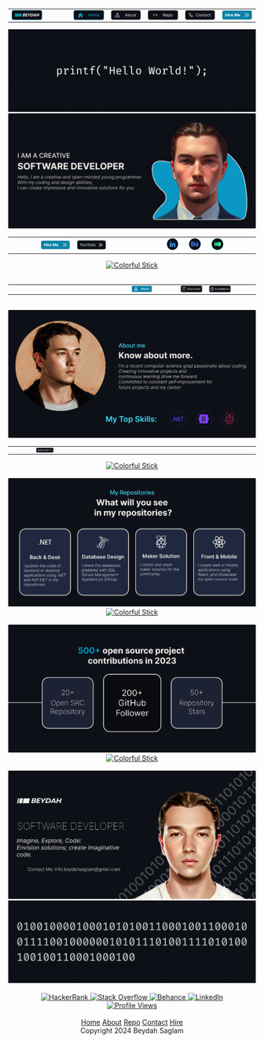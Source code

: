 <div align="center">
    <!-- HEADER MENU -->
    <table><tr>
        <td><a href="https://github.com/beydah">
            <img src="https://raw.githubusercontent.com/beydah/asset/main/logo/beydah_colorful_blue.png" align="left" alt="Beydah Logo">
        </a></td>
        <td style="width: 10%;"></td>
        <td><a href="https://github.com/beydah">
            <img src="https://raw.githubusercontent.com/beydah/asset/main/button/home_on.png" align="right" alt="Home Button">
        </a></td>
        <td><a href="https://github.com/beydah/beydah/blob/main/profile/about.md">
            <img src="https://raw.githubusercontent.com/beydah/asset/main/button/about_off.png" align="right"  alt="About Button">
        </a></td>
        <td><a href="https://github.com/beydah/beydah/blob/main/profile/repository.md">
            <img src="https://raw.githubusercontent.com/beydah/asset/main/button/repo_off.png" align="right"  alt="Repo Button">
        </a></td>
        <td><a href="https://github.com/beydah/beydah/blob/main/profile/contact.md">
            <img src="https://raw.githubusercontent.com/beydah/asset/main/button/contact_off.png" align="right" alt="Contact Button">
        </a></td>
        <td><a href="https://github.com/beydah/beydah/blob/main/profile/contact.md">
            <img src="https://raw.githubusercontent.com/beydah/asset/main/button/hire_focus.png" align="right" alt="Hire Button">
        </a></td>
    </tr></table>
    <!-- SITE SLIDE 1 -->
    <a href="https://github.com/beydah"><img src="https://raw.githubusercontent.com/beydah/asset/main/banner/profile_upper.gif" alt="GIF"></a>
    <a href="https://github.com/beydah">
        <img src="https://raw.githubusercontent.com/beydah/asset/main/image/profile_slide_1.png" alt="Profile Site Slide 1">
    </a>
    <table><tr>
        <td><a href="https://github.com/beydah/beydah/blob/main/profile/contact.md">
            <img src="https://raw.githubusercontent.com/beydah/asset/main/button/hire_focus.png" align="right" style="width: 50%;" alt="Hire Button">
        </a></td>
        <td><a href="https://github.com/beydah/beydah/blob/main/profile/repository.md">
            <img src="https://raw.githubusercontent.com/beydah/asset/main/button/portfolio_off.png" align="left" style="width: 50%;" alt="Portfolio Button">
        </a></td>
        <td style="width: 10%;"></td>
        <td><a href="https://www.linkedin.com/in/beydah/" target="_blank">
            <img src="https://raw.githubusercontent.com/beydah/asset/main/logo/linkedin_circle_colorful.png" style="width: 75%;" alt="LinkedIn Link">
        </a></td>      
        <td><a href="https://www.behance.net/beydah" target="_blank">
            <img src="https://raw.githubusercontent.com/beydah/asset/main/logo/behance_circle_colorful.png" style="width: 75%;" alt="Behance Link">
        </a></td>          
        <td><a href="https://www.hackerrank.com/profile/beydah" target="_blank">
            <img src="https://raw.githubusercontent.com/beydah/asset/main/logo/hackerrank_circle_colorful.png" style="width: 75%;" alt="HackerRank Link">
        </a></td>                               
        <td style="width: 10%;"></td>
    </tr></table>
    <a href="https://github.com/beydah"><img src="https://i.imgur.com/waxVImv.png" alt="Colorful Stick"></a></br></br>
    <!-- SITE SLIDE 2 -->
    <table><tr>
        <td style="width: 10%;"></td>
        <td style="width: 10%;"></td>
        <td style="width: 10%;"></td>
        <td style="width: 10%;"></td>
        <td><a href="https://github.com/beydah/beydah/blob/main/profile/about.md">
            <img src="https://raw.githubusercontent.com/beydah/asset/main/button/about_focus.png" align="right" style="width: 50%;" alt="About Button">
        </a></td>      
        <td><a href="https://github.com/beydah/beydah/blob/main/profile/about.md#education">
            <img src="https://raw.githubusercontent.com/beydah/asset/main/button/education_off.png" align="right" style="width: 50%;" alt="Education Button">
        </a></td>
        <td><a href="https://github.com/beydah/beydah/blob/main/profile/about.md#experience">
            <img src="https://raw.githubusercontent.com/beydah/asset/main/button/experience_off.png" align="left" style="width: 50%;" alt="Experience Button">
        </a></td>
    </tr></table>
    <br>
    <a href="https://github.com/beydah">
        <img src="https://raw.githubusercontent.com/beydah/asset/main/image/profile_slide_2.png" alt="Profile Site Slide 1">
    </a>
    <table><tr>
        <td style="width: 10%;"></td>
        <td><a href="https://github.com/beydah/asset/raw/main/resume/CV_Ilkay-Beydah-Saglam_Public.pdf">
            <img src="https://raw.githubusercontent.com/beydah/asset/main/button/download_cv_off.png" align="left" style="width: 25%;" alt="Download CV Button">
        </a></td>      
        <td style="width: 10%;"></td>
        <td style="width: 10%;"></td>
        <td style="width: 10%;"></td>
        <td style="width: 10%;"></td>
        <td style="width: 10%;"></td>
        <td style="width: 10%;"></td>
    </tr></table>
    <a href="https://github.com/beydah"><img src="https://i.imgur.com/waxVImv.png" alt="Colorful Stick"></a></br></br>
    <!-- SITE SLIDE 3 -->    
    <a href="https://github.com/beydah">
        <img src="https://raw.githubusercontent.com/beydah/asset/main/image/profile_slide_3.png" alt="Profile Site Slide 3">
    </a>
    <a href="https://github.com/beydah"><img src="https://i.imgur.com/waxVImv.png" alt="Colorful Stick"></a></br></br>
    <!-- SITE SLIDE 4 -->
    <a href="https://github.com/beydah">
        <img src="https://raw.githubusercontent.com/beydah/asset/main/image/profile_slide_4.png" alt="Profile Site Slide 4">
    </a>
    <a href="https://github.com/beydah"><img src="https://i.imgur.com/waxVImv.png" alt="Colorful Stick"></a></br></br>
    <!-- SITE SLIDE 5 -->
    <a href="https://github.com/beydah">
        <img src="https://raw.githubusercontent.com/beydah/asset/main/image/profile_slide_5.png" alt="Profile Site Slide 5">
    </a>
    <a href="https://github.com/beydah">
        <img src="https://raw.githubusercontent.com/beydah/asset/main/banner/profile_lower.gif" alt="GIF">
    </a>
    <br><br>
    <!-- FOOTER MENU -->
    <a href="https://www.hackerrank.com/beydah">
        <img src="https://img.shields.io/badge/-Hacker_Rank-00EA64?style=for-the-badge&logo=hackerrank&logoColor=white" alt="HackerRank">
    </a>
    <a href="https://stackoverflow.com/users/21352065/beydah">
        <img src="https://img.shields.io/badge/-Stack_Overflow-FE7A16?style=for-the-badge&logo=stack-overflow&logoColor=white" alt="Stack Overflow">
    </a>
    <a href="https://www.behance.com/beydah">
        <img src="https://img.shields.io/badge/Behance-1769ff?style=for-the-badge&logo=behance&logoColor=white" alt="Behance">
    </a>
    <a href="https://linkedin.com/in/beydah">
        <img src="https://img.shields.io/badge/LinkedIn-%230077B5.svg?style=for-the-badge&logo=linkedin&logoColor=white" alt="LinkedIn">
    </a>
    <br>
    <a href="https://github.com/beydah">
        <img src="https://visitcount.itsvg.in/api?id=beydah&label=Profile%20Views&color=12&icon=5&pretty=false" alt="Profile Views">
    </a>
    <br><br>
    <a href="https://github.com/beydah">Home</a>
    <a href="https://github.com/beydah/beydah/blob/main/profile/about.md">About</a>
    <a href="https://github.com/beydah/beydah/blob/main/profile/repository.md">Repo</a>
    <a href="https://github.com/beydah/beydah/blob/main/profile/contact.md">Contact</a>
    <a href="https://github.com/beydah/beydah/blob/main/profile/contact.md">Hire</a>
    <br>
    Copyright 2024 Beydah Saglam
</div>
